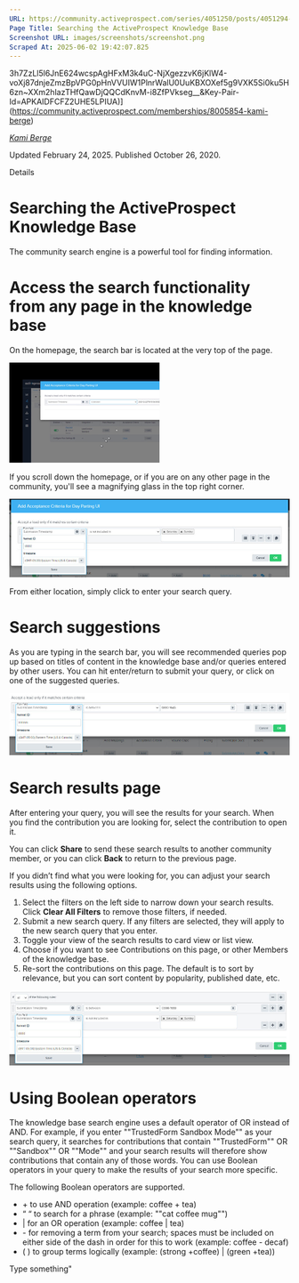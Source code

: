 ```yaml
---
URL: https://community.activeprospect.com/series/4051250/posts/4051294-searching-the-activeprospect-knowledge-base
Page Title: Searching the ActiveProspect Knowledge Base
Screenshot URL: images/screenshots/screenshot.png
Scraped At: 2025-06-02 19:42:07.825
---
```

3h7ZzLl5l6JnE624wcspAgHFxM3k4uC-NjXgezzvK6jKlW4-voXj87dnjeZmzBpVPG0pHnVVUIW1PlnrWalU0UuKBXOXef5g9VXK5Si0ku5H6zn~XXm2hlazTHfQawDjQQCdKnvM-i8ZfPVkseg__&Key-Pair-Id=APKAIDFCFZ2UHE5LPIUA)](https://community.activeprospect.com/memberships/8005854-kami-berge)

[_Kami Berge_](https://community.activeprospect.com/memberships/8005854-kami-berge)

Updated February 24, 2025. Published October 26, 2020.

Details

# Searching the ActiveProspect Knowledge Base

The community search engine is a powerful tool for finding information.

# Access the search functionality from any page in the knowledge base

On the homepage, the search bar is located at the very top of the page.

![](images/image-1.png)

If you scroll down the homepage, or if you are on any other page in the community, you'll see a magnifying glass in the top right corner.

![](images/image-2.png)

From either location, simply click to enter your search query.

# Search suggestions

As you are typing in the search bar, you will see recommended queries pop up based on titles of content in the knowledge base and/or queries entered by other users. You can hit enter/return to submit your query, or click on one of the suggested queries.

![](images/image-3.png)

# Search results page

After entering your query, you will see the results for your search. When you find the contribution you are looking for, select the contribution to open it.

You can click **Share** to send these search results to another community member, or you can click **Back** to return to the previous page.

If you didn’t find what you were looking for, you can adjust your search results using the following options.

1. Select the filters on the left side to narrow down your search results. Click **Clear All Filters** to remove those filters, if needed.
2. Submit a new search query. If any filters are selected, they will apply to the new search query that you enter.
3. Toggle your view of the search results to card view or list view.
4. Choose if you want to see Contributions on this page, or other Members of the knowledge base.
5. Re-sort the contributions on this page. The default is to sort by relevance, but you can sort content by popularity, published date, etc.

![](images/image-4.png)

# Using Boolean operators

The knowledge base search engine uses a default operator of OR instead of AND. For example, if you enter ""TrustedForm Sandbox Mode"" as your search query, it searches for contributions that contain ""TrustedForm"" OR ""Sandbox"" OR ""Mode"" and your search results will therefore show contributions that contain any of those words. You can use Boolean operators in your query to make the results of your search more specific.

The following Boolean operators are supported.

- \+ to use AND operation (example: coffee + tea)
- “ “ to search for a phrase (example: ""cat coffee mug"")
- \| for an OR operation (example: coffee \| tea)
- \- for removing a term from your search; spaces must be included on either side of the dash in order for this to work (example: coffee - decaf)
- ( ) to group terms logically (example: (strong +coffee) \| (green +tea))

Type something"
